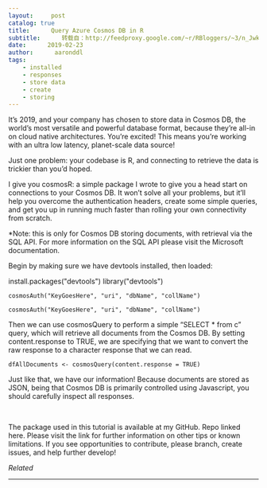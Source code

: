 ```yaml
---
layout:     post
catalog: true
title:      Query Azure Cosmos DB in R
subtitle:      转载自：http://feedproxy.google.com/~r/RBloggers/~3/n_JwkuEzku8/
date:      2019-02-23
author:      aaronddl
tags:
    - installed
    - responses
    - store data
    - create
    - storing
---
```






It’s 2019, and your company has chosen to store data in Cosmos DB, the world’s most versatile and powerful database format, because they’re all-in on cloud native architectures. You’re excited! This means you’re working with an ultra low latency, planet-scale data source!

Just one problem: your codebase is R, and connecting to retrieve the data is trickier than you’d hoped.

I give you cosmosR: a simple package I wrote to give you a head start on connections to your Cosmos DB. It won’t solve all your problems, but it’ll help you overcome the authentication headers, create some simple queries, and get you up in running much faster than rolling your own connectivity from scratch.

*Note: this is only for Cosmos DB storing documents, with retrieval via the SQL API. For more information on the SQL API please visit the Microsoft documentation.

Begin by making sure we have devtools installed, then loaded:

> 
install.packages("devtools")
library("devtools")


```
cosmosAuth("KeyGoesHere", "uri", "dbName", "collName")
```

> 
`cosmosAuth("KeyGoesHere", "uri", "dbName", "collName")`


Then we can use cosmosQuery to perform a simple “SELECT * from c” query, which will retrieve all documents from the Cosmos DB. By setting content.response to TRUE, we are specifying that we want to convert the raw response to a character response that we can read.

> 
`dfAllDocuments <- cosmosQuery(content.response = TRUE)`


Just like that, we have our information! Because documents are stored as JSON, being that Cosmos DB is primarily controlled using Javascript, you should carefully inspect all responses.


 

The package used in this tutorial is available at my GitHub. Repo linked here. Please visit the link for further information on other tips or known limitations. If you see opportunities to contribute, please branch, create issues, and help further develop!


*Related*








---
